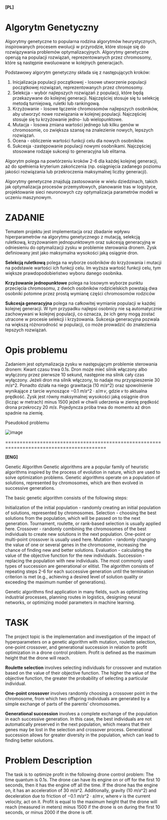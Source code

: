 **[PL]**

# Algorytm Genetyczny

Algorytmy genetyczne to popularna rodzina algorytmów heurystycznych, inspirowanych procesem ewolucji w przyrodzie, które stosuje się do rozwiązywania problemów optymalizacyjnych. Algorytmy genetyczne operują na populacji rozwiązań, reprezentowanych przez chromosomy, które są następnie
ewoluowane w kolejnych generacjach.

Podstawowy algorytm genetyczny składa się z następujących kroków:
  1. Inicjalizacja populacji początkowej - losowe utworzenie populacji początkowej rozwiązań, reprezentowanych przez chromosomy.
  2. Selekcja - wybór najlepszych rozwiązań z populacji, które będą przekazywane do kolejnej generacji. Najczęściej stosuje się tu selekcję metodą turniejową, ruletki      lub rankingową.
  3. Krzyżowanie - losowe łączenie chromosomów najlepszych osobników, aby utworzyć nowe rozwiązania w kolejnej populacji. Najczęściej stosuje się tu krzyżowanie jedno-      lub wielopunktowe.
  4. Mutacja - losowa zmiana wartości jednego lub kilku genów w chromosomie, co zwiększa szansę na znalezienie nowych, lepszych rozwiązań.
  5. Ocena - obliczenie wartości funkcji celu dla nowych osobników.
  6. Sukcesja -zastępowanie populacji nowymi osobnikami. Najczęściej stosowane rodzaje sukcesji to generacyjna lub elitarna.

Algorytm polega na powtórzeniu kroków 2-6 dla każdej kolejnej generacji, aż do spełnienia kryterium zakończenia (np. osiągnięcia zadanego poziomu jakości rozwiązania lub przekroczenia maksymalnej liczby generacji).

Algorytmy genetyczne znajdują zastosowanie w wielu dziedzinach, takich jak optymalizacja procesów przemysłowych, planowanie tras w logistyce, projektowanie sieci neuronowych czy optymalizacja parametrów modeli w uczeniu maszynowym.

# ZADANIE

Tematem projektu jest implementacja oraz zbadanie wpływu hiperparametrów na algorytmu genetycznego z mutacją, selekcją ruletkową, krzyżowaniem jednopunktowym oraz sukcesją generacyjną w odniesieniu do optymalizacji zysku w problemie sterowania dronem. Zysk definiowany jest jako maksymalna wysokości jaką osiągnie dron.



**Selekcją ruletkową** polega na wyborze osobników do krzyżowania i mutacji na podstawie wartości ich funkcji celu. Im wyższa wartość funkcji celu, tym większe prawdopodobieństwo wyboru danego osobnika.

**Krzyżowanie jednopunktowe** polega na losowym wyborze punktu przecięcia chromosomu, z dwóch osobników rodzicielskich powstają dwa osobniki potomne przez prostą wymianę części chromosomów rodziców

**Sukcesja generacyjna** polega na całkowitej wymianie populacji w każdej kolejnej generacji. W tym przypadku najlepsi osobnicy nie są automatycznie zachowywani w kolejnej populacji, co oznacza, że ich geny mogą zostać utracone w procesie selekcji i krzyżowania. Sukcesja generacyjna pozwala na większą różnorodność w populacji, co może prowadzić do znalezienia lepszych rozwiązań.


# Opis problemu

Zadaniem jest optymalizacja zysku w następującym problemie sterowania dronem: Kwant czasu trwa 0.1s. Dron może mieć silnik włączony albo wyłączony przez pierwsze 10 sekund, następnie ma silnik cały czas wyłączony. Jeżeli dron ma silnik włączony, to nadaje mu przyspieszenie 30 𝑚/𝑠^2. Ponadto działa na niego grawitacja (10 𝑚/𝑠^2) oraz spowolnienie wynikające z tarcie wynoszące −0.1 𝑚/𝑠^2 · 𝑠/𝑚 𝑣, gdzie 𝑣 to aktualna prędkość. Zysk jest równy maksymalnej wysokości jaką osiągnie dron (licząc w metrach) minus 1500 jeżeli w chwili uderzenia w ziemię prędkość drona przekroczy 20 𝑚/𝑠. Pojedyncza próba trwa do momentu aż dron spadnie na ziemię.

Pseudokod problemu

![image](https://user-images.githubusercontent.com/113121214/232013177-cd852bf7-4924-4861-b429-96d36c421f9d.png)



=========================================================================================

**[ENG]**

Genetic Algorithm
Genetic algorithms are a popular family of heuristic algorithms inspired by the process of evolution in nature, which are used to solve optimization problems. Genetic algorithms operate on a population of solutions, represented by chromosomes, which are then evolved in successive generations.

The basic genetic algorithm consists of the following steps:

Initialization of the initial population - randomly creating an initial population of solutions, represented by chromosomes.
Selection - choosing the best solutions from the population, which will be passed on to the next generation. Tournament, roulette, or rank-based selection is usually applied here.
Crossover - randomly combining the chromosomes of the best individuals to create new solutions in the next population. One-point or multi-point crossover is usually used here.
Mutation - randomly changing the value of one or several genes in the chromosome, increasing the chance of finding new and better solutions.
Evaluation - calculating the value of the objective function for the new individuals.
Succession - replacing the population with new individuals. The most commonly used types of succession are generational or elitist.
The algorithm consists of repeating steps 2-6 for each successive generation until the termination criterion is met (e.g., achieving a desired level of solution quality or exceeding the maximum number of generations).

Genetic algorithms find application in many fields, such as optimizing industrial processes, planning routes in logistics, designing neural networks, or optimizing model parameters in machine learning.

# TASK
The project topic is the implementation and investigation of the impact of hyperparameters on a genetic algorithm with mutation, roulette selection, one-point crossover, and generational succession in relation to profit optimization in a drone control problem. Profit is defined as the maximum height that the drone will reach.

**Roulette selection** involves selecting individuals for crossover and mutation based on the value of their objective function. The higher the value of the objective function, the greater the probability of selecting a particular individual.

**One-point crossover** involves randomly choosing a crossover point in the chromosome, from which two offspring individuals are generated by a simple exchange of parts of the parents' chromosomes.

**Generational succession** involves a complete exchange of the population in each successive generation. In this case, the best individuals are not automatically preserved in the next population, which means that their genes may be lost in the selection and crossover process. Generational succession allows for greater diversity in the population, which can lead to finding better solutions.

# Problem Description

The task is to optimize profit in the following drone control problem: The time quantum is 0.1s. The drone can have its engine on or off for the first 10 seconds, then it has the engine off all the time. If the drone has the engine on, it has an acceleration of 30 𝑚/𝑠^2. Additionally, gravity (10 𝑚/𝑠^2) and deceleration due to friction of −0.1 𝑚/𝑠^2 · 𝑠/𝑚 𝑣, where 𝑣 is the current velocity, act on it. Profit is equal to the maximum height that the drone will reach (measured in meters) minus 1500 if the drone is on during the first 10 seconds, or minus 2000 if the drone is off.
